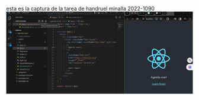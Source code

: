 esta es la captura de la tarea de handruel minalla 2022-1090 
![mi captura de pantalla](mitarea.png)